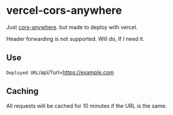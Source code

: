 # vercel-cors-anywhere

Just [cors-anywhere](https://github.com/Rob--W/cors-anywhere). but made to deploy with vercel.

Header forwarding is not supported. Will do, If I need it.

## Use

`Deployed URL`/api/?url=https://example.com

## Caching

All requests will be cached for 10 minutes if the URL is the same.
